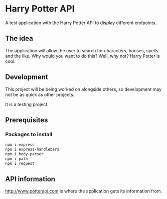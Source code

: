 # Harry Potter API

A test application with the Harry Potter API to display different endpoints. 

## The idea

The application will allow the user to search for characters, houses, spells and the like. Why would you want to do this? Well, why not? Harry Potter is cool. 

## Development

This project will be being worked on alongside others, so development may not be as quick as other projects. 

It is a testing project. 

## Prerequisites

### Packages to install

```bash
npm i express
npm i express-handlebars
npm i body-parser
npm i path
npm i request
```

## API information

<http://www.potterapi.com> is where the application gets its information from.